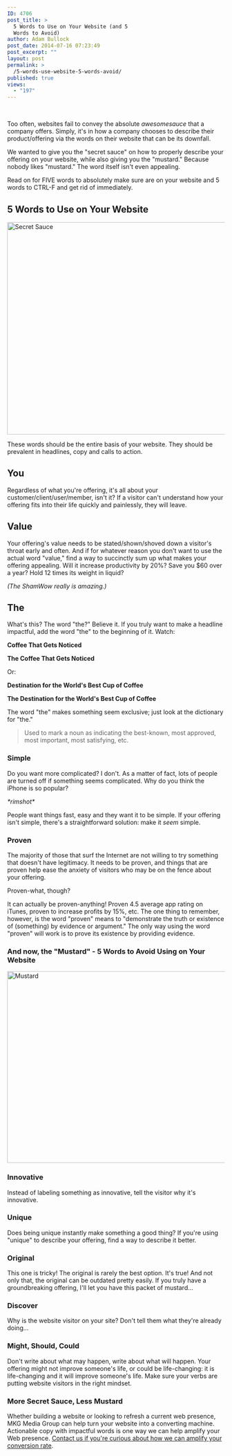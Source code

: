 ```yaml
---
ID: 4706
post_title: >
  5 Words to Use on Your Website (and 5
  Words to Avoid)
author: Adam Bullock
post_date: 2014-07-16 07:23:49
post_excerpt: ""
layout: post
permalink: >
  /5-words-use-website-5-words-avoid/
published: true
views:
  - "197"
---
```

<br>
<p>Too often, websites fail to convey the absolute <i>awesomesauce</i> that a company offers. Simply, it's in how a company chooses to describe their product/offering via the words on their website that can be its downfall.</p>

<p>We wanted to give you the "secret sauce" on how to properly describe your offering on your website, while also giving you the "mustard." Because nobody likes "mustard." The word itself isn't even appealing.</p>

<p>Read on for FIVE words to absolutely make sure are on your website and 5 words to CTRL-F and get rid of immediately.</p>
<!--more-->

<h2>5 Words to Use on Your Website</h2>

<a href="http://mkgmediagroup.com/wp-content/uploads/2014/07/secretsauce.png"><img src="http://mkgmediagroup.com/wp-content/uploads/2014/07/secretsauce.png" alt="Secret Sauce" width="944" height="491" class="alignnone size-full wp-image-4746" border="none"/></a>

<p>These words should be the entire basis of your website. They should be prevalent in headlines, copy and calls to action.</p>

<h2>You</h2>

<p>Regardless of what you're offering, it's all about your customer/client/user/member, isn't it? If a visitor can't understand how your offering fits into their life quickly and painlessly, they will leave.</p>

<h2>Value</h2>

<p>Your offering's value needs to be stated/shown/shoved down a visitor's throat early and often. And if for whatever reason you don't want to use the actual word "value," find a way to succinctly sum up what makes your offering appealing. Will it increase productivity by 20%? Save you $60 over a year? Hold 12 times its weight in liquid?</p>

<p><i>(The ShamWow really is amazing.)</i></p>

<h2>The</h2>

<p>What's this? The word "the?" Believe it. If you truly want to make a headline impactful, add the word "the" to the beginning of it. Watch:</p>

<p><strong>Coffee That Gets Noticed</strong></p>

<p><strong>The Coffee That Gets Noticed</strong></p>

<p>Or:</p>

<p><strong>Destination for the World's Best Cup of Coffee</strong></p>

<p><strong>The Destination for the World's Best Cup of Coffee</strong></p>

<p>The word "the" makes something seem exclusive; just look at the dictionary for "the."

<blockquote>Used to mark a noun as indicating the best-known, most approved, most important, most satisfying, etc.</blockquote>

<h3>Simple</h3>

<p>Do you want more complicated? I don't. As a matter of fact, lots of people are turned off if something seems complicated. Why do you think the iPhone is so popular?

<p><i>*rimshot*</i></p>

<p>People want things fast, easy and they want it to be simple. If your offering isn't simple, there's a straightforward solution: make it <i>seem</i> simple.</p>

<h3>Proven</h3>

<p>The majority of those that surf the Internet are not willing to try something that doesn't have legitimacy. It needs to be proven, and things that are proven help ease the anxiety of visitors who may be on the fence about your offering.</p>

<p>Proven-what, though?</p>

<p>It can actually be proven-anything! Proven 4.5 average app rating on iTunes, proven to increase profits by 15%, etc. The one thing to remember, however, is the word "proven" means to "demonstrate the truth or existence of (something) by evidence or argument." The only way using the word "proven" will work is to prove its existence by providing evidence.</p>

<h3>And now, the "Mustard" - 5 Words to Avoid Using on Your Website</h3>

<a href="http://mkgmediagroup.com/wp-content/uploads/2014/07/mustard.png"><img src="http://mkgmediagroup.com/wp-content/uploads/2014/07/mustard.png" alt="Mustard" width="942" height="443" class="alignnone size-full wp-image-4749" /></a>

<h3>Innovative</h3>

<p>Instead of labeling something as innovative, tell the visitor why it's innovative.</p>

<h3>Unique</h3>

<p>Does being unique instantly make something a good thing? If you're using "unique" to describe your offering, find a way to describe it better.</p>

<h3>Original</h3>

<p>This one is tricky! The original is rarely the best option. It's true! And not only that, the original can be outdated pretty easily. If you truly have a groundbreaking offering, I'll let you have this packet of mustard...</p>

<h3>Discover</h3>

<p>Why is the website visitor on your site? Don't tell them what they're already doing...</p>

<h3>Might, Should, Could</h3>

<p>Don't write about what may happen, write about what will happen. Your offering might not improve someone's life, or could be life-changing: it is life-changing and it will improve someone's life. Make sure your verbs are putting website visitors in the right mindset.</p>

<h3>More Secret Sauce, Less Mustard</h3>

<p>Whether building a website or looking to refresh a current web presence, MKG Media Group can help turn your website into a converting machine. Actionable copy with impactful words is one way we can help amplify your Web presence. <a href="http://mkgmediagroup.com/#contact" target="_blank">Contact us if you're curious about how we can amplify your conversion rate</a>.</p>
